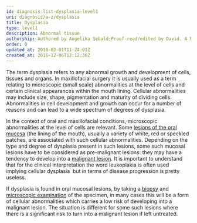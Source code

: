```yaml
---
id: diagnosis-list-dysplasia-level1
uri: diagnosis/a-z/dysplasia
title: Dysplasia
type: level1
description: Abnormal tissue
authorship: Authored by Angelika Sebald;Proof-read/edited by David. A Mitchell
order: 0
updated_at: 2018-02-01T11:24:01Z
created_at: 2016-12-06T12:12:36Z
---
```


<p>The term dysplasia refers to any abnormal growth and development
    of cells, tissues and organs. In maxillofacial surgery it
    is usually used as a term relating to microscopic (small
    scale) abnormalities at the level of cells and certain clinical
    appearances within the mouth lining. Cellular abnormalities
    may include size, shape, pigmentation and maturity of dividing
    cells. Abnormalities in cell development and growth can occur
    for a number of reasons and can lead to a wide spectrum of
    degrees of dysplasia.</p>
<p>In the context of oral and maxillofacial conditions, microscopic
    abnormalities at the level of cells are relevant. Some
    <a href="/diagnosis/a-z/oral-mucosal-lesion">lesions of the oral mucosa</a> (the lining of the mouth),
        usually a variety of white, red or speckled patches,
        are associated with such cellular abnormalities. Depending
        on the type and degree of dysplasia present in such lesions,
        some such mucosal lesions have to be considered as pre-malignant
        lesions: they may have a tendency to develop into a
        <a href="/diagnosis/a-z/cancer/mouth-cancer">malignant lesion</a>. It is important to understand that
            for the clinical interpretation the word leukoplakia
            is often used implying cellular dysplasia  but in
            terms of disease progression is pretty useless.</p>
<p>If dysplasia is found in oral mucosal lesions, by taking a
    <a href="/diagnosis/tests/biopsy">biopsy</a> and <a href="/diagnosis/tests/biopsy/detailed">microscopic examination</a>        of the specimen, in many cases this will be a form of
        cellular abnormalities which carries a low risk of developing
        into a malignant lesion. The situation is different for
        some such lesions where there is a significant risk to
        turn into a malignant lesion if left untreated.</p>
